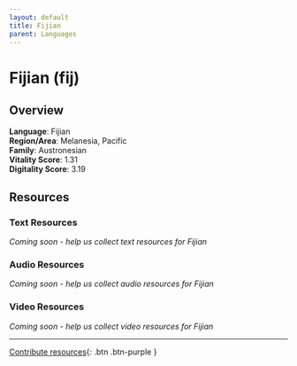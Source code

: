 ```yaml
---
layout: default
title: Fijian
parent: Languages
---
```


# Fijian (fij)

## Overview

**Language**: Fijian  
**Region/Area**: Melanesia, Pacific  
**Family**: Austronesian  
**Vitality Score**: 1.31  
**Digitality Score**: 3.19  

## Resources

### Text Resources
*Coming soon - help us collect text resources for Fijian*

### Audio Resources
*Coming soon - help us collect audio resources for Fijian*

### Video Resources
*Coming soon - help us collect video resources for Fijian*

---

[Contribute resources](https://fairtrain.github.io/){: .btn .btn-purple }
